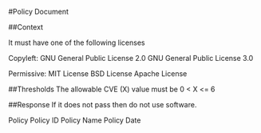 #Policy Document

##Context

It must have one of the following licenses

Copyleft:
GNU General Public License 2.0
GNU General Public License 3.0

Permissive:
MIT License
BSD License
Apache License

##Thresholds
The allowable CVE (X) value must be
0 < X <= 6

##Response
If it does not pass then do not use software.

Policy
    Policy ID
    Policy Name
    Policy Date
    
    
